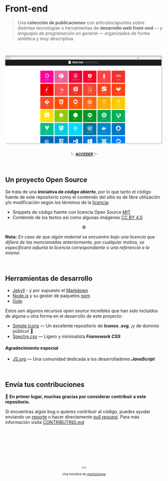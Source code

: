 # Front-end

> Una __colección de publicaciones__ con artículos/apuntes sobre distintas tecnologías o herramientas de __desarrollo web front-end__ — _y lenguajes de programación en general_ —  organizados de forma sintética y muy descriptiva.

<br>

<p align="center">
  <a href="https://front-end.js.org">
    <img width="666" src=".github/teaser.png" alt="logo">
  </a>
  <br><br>
  ✨ <b><a href="https://front-end.js.org"><small><i> ACCEDER </i></small></a> </b> ✨
</p>

<br>


## Un proyecto Open Source
Se trata de una **iniciativa de _código abierto_**, por lo que tanto el código fuente de este repositorio como el contenido del sitio es de libre utilización y/o modificación según los términos de la [licencia](LICENSE):

- Snippets de código fuente con licencia Open Source [MIT]
- Contenido de los textos así como algunas imágenes [CC BY 4.0]

<p align="center">♻️</p>

**Nota:** _En caso de que algún material se encuentre bajo una licencia que difiera de las mencionadas anteriormente, por cualquier motivo, se especificará adjunta la licencia correspondiente o una referencia a la misma._

<br>


## Herramientas de desarrollo

- [Jekyll] - y por supuesto el [Markdown]
- [Node.js] y su gestor de paquetes [npm]
- [Gulp]

Estos son algunos recursos _open source_ increíbles que han sido incluídos de alguna u otra forma en el desarrollo de este proyecto:

- [Simple Icons] — Un excelente repositorio de **_Iconos .svg_**, ¡y de dominio público! 🐋
- [Spectre.css] — Ligero y minimalista **_Framework CSS_**

#### Agradecimiento especial
- [JS.org] — Una comunidad dedicada a los desarrolladores **_JavaScript_**

<br>


## Envía tus contribuciones

🎉 __En primer lugar, muchas gracias por considerar contribuir a este repositorio.__

Si encuentras algún bug o quieres contribuir al código, puedes ayudar enviando un [reporte](https://github.com/whoisjorge/front-end/issues) o hacer directamente [pull request](https://github.com/whoisjorge/front-end/pulls). Para más información visita [CONTRIBUTING.md](/.github/CONTRIBUTING.md)


<br>




<!-- Thanks for watching! -->
<br><br><br><br>
<p align="center"> <sub><sup>&lt;/&gt;</sub></sup><br>
  <sub><sup>Una iniciativa de <a href="http://www.whoisjorge.me">@whoisjorge</a></sup></sub>
</p>





<!-- Link ref. -->
[MIT]: https://opensource.org/licenses/MIT
[CC BY 4.0]: https://creativecommons.org/licenses/by/4.0/deed.es_ES

[Jekyll]: http://jekyllrb.com
[Markdown]: https://guides.github.com/features/mastering-markdown/
[Node.js]: https://nodejs.org
[npm]: https://www.npmjs.com
[Gulp]: http://gulpjs.com
[Simple Icons]: https://github.com/simple-icons/simple-icons
[Spectre.css]: https://picturepan2.github.io/spectre/
[JS.org]: https://js.org
[.JSON]: http://www.json.org/